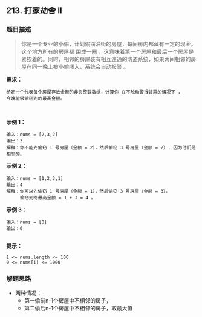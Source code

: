 ## 213. 打家劫舍 II

### 题目描述

> 你是一个专业的小偷，计划偷窃沿街的房屋，每间房内都藏有一定的现金。这个地方所有的房屋都 围成一圈 ，这意味着第一个房屋和最后一个房屋是紧挨着的。同时，相邻的房屋装有相互连通的防盗系统，如果两间相邻的房屋在同一晚上被小偷闯入，系统会自动报警 。



**需求：**
```
给定一个代表每个房屋存放金额的非负整数数组，计算你 在不触动警报装置的情况下 ，
今晚能够偷窃到的最高金额。
```

 

**示例 1：**
```
输入：nums = [2,3,2]
输出：3
解释：你不能先偷窃 1 号房屋（金额 = 2），然后偷窃 3 号房屋（金额 = 2）, 因为他们是相邻的。
```

**示例 2：**

```
输入：nums = [1,2,3,1]
输出：4
解释：你可以先偷窃 1 号房屋（金额 = 1），然后偷窃 3 号房屋（金额 = 3）。
     偷窃到的最高金额 = 1 + 3 = 4 。
```

**示例 3：**
```
输入：nums = [0]
输出：0
 
```


**提示：**
```
1 <= nums.length <= 100
0 <= nums[i] <= 1000
```



### 解题思路

- 两种情况：
    - 第一偷前n-1个房屋中不相邻的房子，
    - 第二偷后n-1个房屋中不相邻的房子，取最大值
